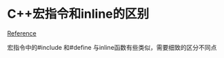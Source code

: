 # C++宏指令和inline的区别

[Reference](https://stackoverflow.com/questions/1137575/inline-functions-vs-preprocessor-macros?utm_source=chatgpt.com)

宏指令中的#include 和#define 与inline函数有些类似，需要细致的区分不同点


